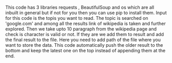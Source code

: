 This code has 3 libraries requests , BeautifulSoup and os which are all inbuilt in general but if not for you then you can use pip to install them.
Input for this code is the topis you want to read. The topic is searched on 'google.com' and among all the results link of wikipedia is taken and further explored. 
Then we take upto 10 paragraph from the wikipedia page and check is character is valid or not. If they are we add them to result and add the final result to the file.
Here you need to add path of the file where you want to store the data. This code automatically push the older result to the bottom and keep the latest one on the top instead of appending them at the end.
